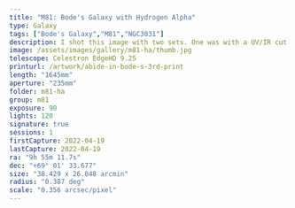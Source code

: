 ```yaml
---
title: "M81: Bode's Galaxy with Hydrogen Alpha"
type: Galaxy
tags: ["Bode's Galaxy","M81","NGC3031"]
description: I shot this image with two sets. One was with a UV/IR cut filter, the other with a 7 nanometer narrowband for Ha and OII.
image: /assets/images/gallery/m81-ha/thumb.jpg
telescope: Celestron EdgeHD 9.25
printurl: /artwork/abide-in-bode-s-3rd-print
length: "1645mm"
aperture: "235mm"
folder: m81-ha
group: m81
exposure: 90
lights: 120
signature: true
sessions: 1
firstCapture: 2022-04-19 
lastCapture: 2022-04-19
ra: "9h 55m 11.7s"
dec: "+69° 01' 33.677"
size: "38.429 x 26.048 arcmin"
radius: "0.387 deg"
scale: "0.356 arcsec/pixel"
---
```

